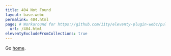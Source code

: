 ```yaml
---
title: 404 Not Found
layout: base.webc
permalink: 404.html
page: # Workaround for https://github.com/11ty/eleventy-plugin-webc/pull/93
  url: /404.html
eleventyExcludeFromCollections: true
---
```


Go [home](/).
